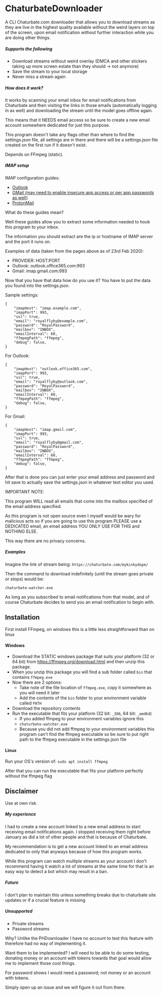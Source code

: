# ChaturbateDownloader

A CLI Chaturbate.com downloader that allows you to download streams as they are live in the highest quality available without the weird layers on top of the screen, upon email notification without further interaction while you are doing other things.

##### Supports the following
* Download streams without weird overlay (DMCA and other stickers taking up more screen estate than they should -> not anymore)
* Save the stream to your local storage
* Never miss a stream again

##### How does it work?
It works by scanning your email inbox for email notifications from Chaturbate and then visiting the links in those emails (automatically logging in as well) and downloading the stream until the model goes offline again.

This means that it NEEDS email access so be sure to create a new email account somewhere dedicated for just this purpose.

This program doesn't take any flags other than where to find the settings.json file, all settings are in there and there will be a settings.json file created on the first run if it doesn't exist.

Depends on FFmpeg (static).

##### IMAP setup
IMAP configuration guides:
* [Outlook](https://support.office.com/en-us/article/pop-imap-and-smtp-settings-for-outlook-com-d088b986-291d-42b8-9564-9c414e2aa040)
* [GMail (may need to enable insecure app access or per app passwords as well)](https://support.google.com/mail/answer/7126229?hl=en)
* [ProtonMail](https://protonmail.com/bridge/outlook2013)

What do these guides mean?

Well these guides allow you to extract some information needed to hook this program to your inbox.

The information you should extract are the ip or hostname of IMAP server and the port it runs on.

Examples of data (taken from the pages above as of 23rd Feb 2020):
* PROVIDER: HOST:PORT
* Outlook: outlook.office365.com:993
* Gmail: imap.gmail.com:993

Now that you have that data how do you use it? You have to put the data you found into the settings.json.

Sample settings:
```
{
    "imapHost": "imap.example.com",
    "imapPort": 993,
    "ssl": true,
    "email": "royalflyby@example.com",
    "password": "RoyalPassword",
    "mailbox": "INBOX",
    "emailInterval": 60,
    "ffmpegPath": "ffmpeg",
    "debug": false,
}
```
For Outlook:
```
{
    "imapHost": "outlook.office365.com",
    "imapPort": 993,
    "ssl": true,
    "email": "royalflyby@outlook.com",
    "password": "RoyalPassword",
    "mailbox": "INBOX",
    "emailInterval": 60,
    "ffmpegPath": "ffmpeg",
    "debug": false,
}
```
For Gmail:
```
{
    "imapHost": "imap.gmail.com",
    "imapPort": 993,
    "ssl": true,
    "email": "royalflyby@gmail.com",
    "password": "RoyalPassword",
    "mailbox": "INBOX",
    "emailInterval": 60,
    "ffmpegPath": "ffmpeg",
    "debug": false,
}
```
After that is done you can just enter your email address and password and hit save to actually save the settings.json in whatever text editor you used.

IMPORTANT NOTE:

This program WILL read all emails that come into the mailbox specified of the email address specified. 

As this program is not open source even I myself would be wary for malicious acts so if you are going to use this program PLEASE use a DEDICATED email, an email address YOU ONLY USE FOR THIS and NOTHING ELSE. 

This way there are no privacy concerns.
##### Examples

Imagine the link of stream being: ``https://chaturbate.com/mykinkydope/``

Then the command to download indefinitely (until the stream goes private or stops) would be:

``chaturbate-watcher.exe``

As long as you subscribed to email notifications from that model, and of course Chaturbate decides to send you an email notification to begin with.

## Installation

First install FFmpeg, on windows this is a little less straightforward than on linux

#### Windows
* Download the STATIC windows package that suits your platform (32 or 64 bit) from https://ffmpeg.org/download.html and then unzip this package.
* When you unzip this package you will find a sub folder called ``bin`` that contains `ffmpeg.exe`
* Now there are 2 options:
    * Take note of the file location of ``ffmpeg.exe``, copy it somewhere as you will need it later
    * Add the contents of the ``bin`` folder to your environment variable called `PATH`
* Download the repository contents
* Run the executable that fits your platform (32 bit: `_386`, 64 bit: `_amd64`)
    * If you added ffmpeg to your environment variables ignore this
    * `chaturbate-watcher.exe`
    * Because you did not add ffmpeg to your environment variables this program can't find the ffmpeg executable so be sure to put right path to the ffmpeg executable in the settings.json file

#### Linux

Run your OS's version of:
`sudo apt install ffmpeg`

After that you can run the executable that fits your platform perfectly without the ffmpeg flag

## Disclaimer

Use at own risk.

##### My experience

I had to create a new account linked to a new email address to start receiving email notifications again. I stopped receiving them right before January as did a lot of other people and that is because of Chaturbate.

My recommendation is to get a new account linked to an email address dedicated to only that anyways because of how this program works.

While this program can watch multiple streams as your account I don't recommend having it watch a lot of streams at the same time for that is an easy way to detect a bot which may result in a ban.

##### Future

I don't plan to maintain this unless something breaks due to chaturbate site updates or if a crucial feature is missing

##### Unsupported
* Private streams
* Password streams

Why? Unlike the PHDownloader I have no account to test this feature with therefore had no way of implementing it.

Want them to be implemented? I will need to be able to do some testing, donating money or an account with tokens towards that goal would allow me to implement those cool things.

For password shows I would need a password; not money or an account with tokens.

Simply open up an issue and we will figure it out from there. 
